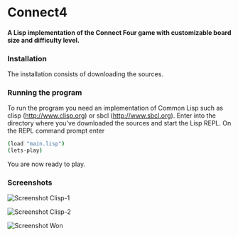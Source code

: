 # Connect4
#### A Lisp implementation of the Connect Four game with customizable board size and difficulty level.

### Installation

The installation consists of downloading the sources.

### Running the program

To run the program you need an implementation of Common Lisp such as clisp (http://www.clisp.org) or sbcl (http://www.sbcl.org).
Enter into the directory where you've downloaded the sources and start the Lisp REPL. 
On the REPL command prompt enter

```bash
(load "main.lisp")
(lets-play)
```
You are now ready to play.

### Screenshots

![Screenshot Clisp-1](https://raw.github.com/frechmatz/connect4/master/doc/clisp_1_2.jpg)

![Screenshot Clisp-2](https://raw.github.com/frechmatz/connect4/master/doc/clisp_2_2.jpg)

![Screenshot Won](https://raw.github.com/frechmatz/connect4/master/doc/computerwon_2.jpg)


